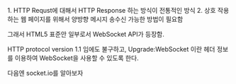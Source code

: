 ​1. HTTP Requst에 대해서 HTTP Response 하는 방식이 전통적인 방식
2. 상호 작용하는 웹 페이지를 위해서 양방향 메시지 송수신 가능한 방법이 필요함

그래서 HTML5 표준안 일부로서 WebSocket API가 등장함.


HTTP protocol version 1.1 임에도 불구하고, Upgrade:WebSocket 이란 헤더 정보를 이용하여 WebSocket을 사용할 수 있도록 한다.

다음엔 socket.io를 알아보자